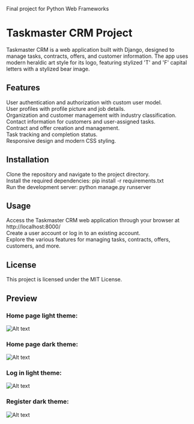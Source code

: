 Final project for Python Web Frameworks

# Taskmaster CRM Project
Taskmaster CRM is a web application built with Django, designed to manage tasks, contracts, offers, and customer information. The app uses modern heraldic art style for its logo, featuring stylized 'T' and 'F' capital letters with a stylized bear image.

## Features
User authentication and authorization with custom user model.<br>
User profiles with profile picture and job details.<br>
Organization and customer management with industry classification.<br>
Contact information for customers and user-assigned tasks.<br>
Contract and offer creation and management.<br>
Task tracking and completion status.<br>
Responsive design and modern CSS styling.<br>

## Installation
Clone the repository and navigate to the project directory.<br>
Install the required dependencies: pip install -r requirements.txt <br>
Run the development server: python manage.py runserver

## Usage
Access the Taskmaster CRM web application through your browser at http://localhost:8000/<br>
Create a user account or log in to an existing account.<br>
Explore the various features for managing tasks, contracts, offers, customers, and more.<br>

## License
This project is licensed under the MIT License.


## Preview
### Home page light theme:
![Alt text](https://github.com/mi6oo6im/my_python_training/blob/main/web/Home_light_theme.png?raw=true "Home page light theme")
### Home page dark theme:
![Alt text](https://github.com/mi6oo6im/my_python_training/blob/main/web/Home_dark_theme.png?raw=true "Home page dark theme")
### Log in light theme:
![Alt text](https://github.com/mi6oo6im/my_python_training/blob/main/web/log_in_light.png?raw=true "Log in Light theme")
### Register dark theme:
![Alt text](https://github.com/mi6oo6im/my_python_training/blob/main/web/Register_dark.png?raw=true "Register dark theme")
